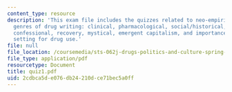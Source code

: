 ```yaml
---
content_type: resource
description: 'This exam file includes the quizzes related to neo-empiricist consumerism,
  genres of drug writing: clinical, pharmacological, social/historical, fictional,
  confessional, recovery, mystical, emergent capitalism, and importance of set and
  setting for drug use.'
file: null
file_location: /coursemedia/sts-062j-drugs-politics-and-culture-spring-2006/2cdbca5de076db24210dce71bec5a0ff_quiz1.pdf
file_type: application/pdf
resourcetype: Document
title: quiz1.pdf
uid: 2cdbca5d-e076-db24-210d-ce71bec5a0ff
---
```


